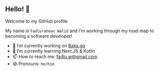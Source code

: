 ## Hello! 👋
Welcome to my GitHub profile.

My name is `Fadlurahman Walid` and I'm working through my road map to becoming a software developer!

- 🔭 I’m currently working on [Bake.gg](https://bake.gg)
- 🌱 I’m currently learning Next.JS & Kotlin
- 📫 How to reach me: [fadlu.w@gmail.com](mailto:fadlu.w@gmail.com)
- 😄 Pronouns: `he/him`
<!--
**FadluW/FadluW** is a ✨ _special_ ✨ repository because its `README.md` (this file) appears on your GitHub profile.

Here are some ideas to get you started:

- 🔭 I’m currently working on ...
- 🌱 I’m currently learning ...
- 👯 I’m looking to collaborate on ...
- 🤔 I’m looking for help with ...
- 💬 Ask me about ...
- 📫 How to reach me: ...
- 😄 Pronouns: ...
- ⚡ Fun fact: ...
-->
